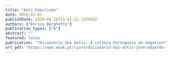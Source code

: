 ```yaml
---
title: "Anti-Populismo"
date: 2018-01-01
publishDate: 2020-04-28T15:41:12.125565Z
authors: ["Enrico Borghetto"]
publication_types: ["6"]
abstract: ""
featured: false
publication: "*Dicionário dos Antis: A cultura Portuguesa em negativo*"
url_pdf: "https://www.wook.pt/livro/dicionario-dos-antis-jose-eduardo-franco/22693210"
---
```


